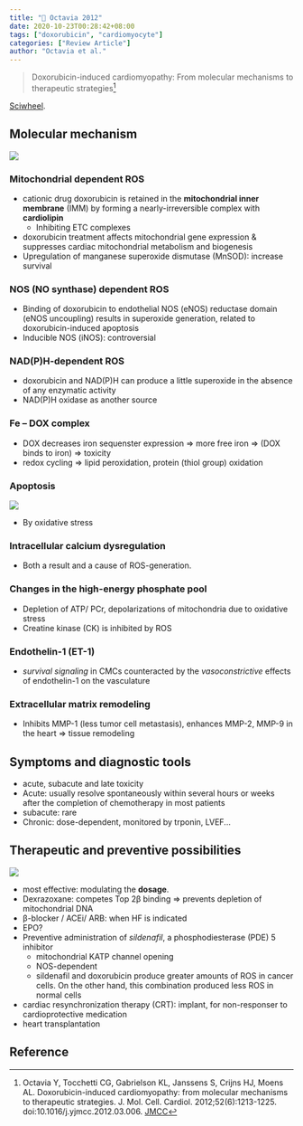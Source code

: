```yaml
---
title: "📒 Octavia 2012"
date: 2020-10-23T00:28:42+08:00
tags: ["doxorubicin", "cardiomyocyte"]
categories: ["Review Article"]
author: "Octavia et al."
---
```


> Doxorubicin-induced cardiomyopathy: From molecular mechanisms to therapeutic strategies[^Octavia2012]

[Sciwheel](https://sciwheel.com/work/#/items/3314818).

<!--more-->

## Molecular mechanism
![](https://els-jbs-prod-cdn.literatumonline.com/cms/attachment/040a1539-69cf-4811-a276-7d41095fcbc5/gr1_lrg.jpg)

### Mitochondrial dependent ROS
* cationic drug doxorubicin is retained in the **mitochondrial inner membrane** (IMM) by forming a nearly-irreversible complex with **cardiolipin**
    * Inhibiting ETC complexes
* doxorubicin treatment affects mitochondrial gene expression & suppresses cardiac mitochondrial metabolism and biogenesis
* Upregulation of manganese superoxide dismutase (MnSOD): increase survival
### NOS (NO synthase) dependent ROS
* Binding of doxorubicin to endothelial NOS (eNOS) reductase domain (eNOS uncoupling) results in superoxide generation, related to doxorubicin-induced apoptosis
* Inducible NOS (iNOS): controversial
### NAD(P)H-dependent ROS
* doxorubicin and NAD(P)H can produce a little superoxide in the absence of any enzymatic activity
* NAD(P)H oxidase as another source
### Fe – DOX complex
* DOX decreases iron sequenster expression => more free iron => (DOX binds to iron) => toxicity
* redox cycling => lipid peroxidation, protein (thiol group) oxidation
### Apoptosis
![](https://els-jbs-prod-cdn.literatumonline.com/cms/attachment/3564db86-287a-4a46-8434-649c67129f46/gr2_lrg.jpg)

* By oxidative stress
### Intracellular calcium dysregulation
* Both a result and a cause of ROS-generation.
### Changes in the high-energy phosphate pool
* Depletion of ATP/ PCr, depolarizations of mitochondria due to oxidative stress
* Creatine kinase (CK) is inhibited by ROS
### Endothelin-1 (ET-1)
* *survival signaling* in CMCs counteracted by the *vasoconstrictive* effects of endothelin-1 on the vasculature
### Extracellular matrix remodeling
* Inhibits MMP-1 (less tumor cell metastasis), enhances MMP-2, MMP-9 in the heart => tissue remodeling
## Symptoms and diagnostic tools
* acute, subacute and late toxicity
* Acute: usually resolve spontaneously within several hours or weeks after the completion of chemotherapy in most patients
* subacute: rare
* Chronic: dose-dependent, monitored by trponin, LVEF...
## Therapeutic and preventive possibilities
![](https://els-jbs-prod-cdn.literatumonline.com/cms/attachment/68e0f631-5761-488a-be6a-361b05f7e88e/gr3_lrg.jpg)
* most effective: modulating the **dosage**.
* Dexrazoxane: competes Top 2β binding => prevents depletion of mitochondrial DNA
* β-blocker / ACEi/ ARB: when HF is indicated
* EPO?
* Preventive administration of *sildenafil*, a phosphodiesterase (PDE) 5 inhibitor
    * mitochondrial KATP channel opening
    * NOS-dependent
    * sildenafil and doxorubicin produce greater amounts of ROS in cancer cells. On the other hand, this combination produced less ROS in normal cells
* cardiac resynchronization therapy (CRT): implant, for non-responser to cardioprotective medication
* heart transplantation

## Reference

[^Octavia2012]: Octavia Y, Tocchetti CG, Gabrielson KL, Janssens S, Crijns HJ, Moens AL. Doxorubicin-induced cardiomyopathy: from molecular mechanisms to therapeutic strategies. J. Mol. Cell. Cardiol. 2012;52(6):1213-1225. doi:10.1016/j.yjmcc.2012.03.006. [JMCC](https://www.jmmc-online.com/article/S0022-2828(12)00115-0/fulltext)
